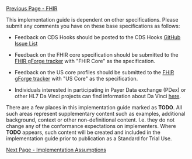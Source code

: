 [Previous Page - FHIR](FHIR.html)


This implementation guide is dependent on other specifications. Please submit any comments you have on these base specifications as follows:

- Feedback on CDS Hooks should be posted to the CDS Hooks [GitHub Issue List](https://github.com/cds-hooks/docs/issues)

- Feedback on the FHIR core specification should be submitted to the [FHIR gForge tracker](http://gforge.hl7.org/gf/project/fhir/tracker/?action=TrackerItemAdd&tracker_id=677) with "FHIR Core" as the specification.

- Feedback on the US core profiles should be submitted to the [FHIR gForge tracker](http://gforge.hl7.org/gf/project/fhir/tracker/?action=TrackerItemAdd&tracker_id=677) with "US Core" as the specification.

- Individuals interested in participating in Payer Data exchange (PDex) or other HL7 Da Vinci projects can find information about Da Vinci [here](http://www.hl7.org/about/davinci).


There are a few places in this implementation guide marked as **TODO**. All such areas represent supplementary content such as examples, additional background, context or other non-definitional content. I.e. they do not change any of the conformance expectations on implementers. Where **TODO** appears, such content will be created and included in the implementation guide prior to publication as a Standard for Trial Use.



[Next Page - Implementation Assumptions](ImplementationAssumptions.html)